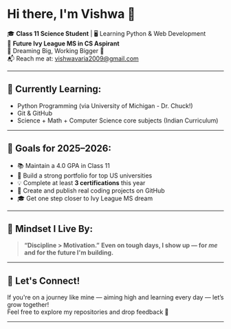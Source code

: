 # Hi there, I'm Vishwa 👋

🎓 **Class 11 Science Student** | 🖥️ Learning Python & Web Development  
🎯 **Future Ivy League MS in CS Aspirant**  
🧠 Dreaming Big, Working Bigger 🚀  
📬 Reach me at: vishwavaria2009@gmail.com

---

## 🌱 Currently Learning:
- Python Programming (via University of Michigan - Dr. Chuck!)
- Git & GitHub
- Science + Math + Computer Science core subjects (Indian Curriculum)

---

## 📌 Goals for 2025–2026:
- 📚 Maintain a 4.0 GPA in Class 11  
- 🏫 Build a strong portfolio for top US universities  
- 💡 Complete at least **3 certifications** this year  
- 🧩 Create and publish real coding projects on GitHub  
- 🎓 Get one step closer to Ivy League MS dream

---

## 🧠 Mindset I Live By:
> **“Discipline > Motivation.”**
> **Even on tough days, I show up — for *me* and for the future I'm building.**

---

## 🔗 Let's Connect!
If you're on a journey like mine — aiming high and learning every day — let’s grow together!  
Feel free to explore my repositories and drop feedback 🙌

---




<!--
**Vishwa9109/Vishwa9109** is a ✨ _special_ ✨ repository because its `README.md` (this file) appears on your GitHub profile.

Here are some ideas to get you started:

- 🔭 I’m currently working on ...
- 🌱 I’m currently learning ...
- 👯 I’m looking to collaborate on ...
- 🤔 I’m looking for help with ...
- 💬 Ask me about ...
- 📫 How to reach me: ...
- 😄 Pronouns: ...
- ⚡ Fun fact: ...
-->
